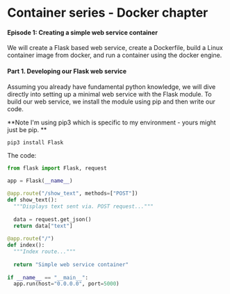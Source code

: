 # Container series - Docker chapter

#### Episode 1: Creating a simple web service container

We will create a Flask based web service, create a Dockerfile, build a Linux container image from docker, and run a container using the docker engine.

#### Part 1. Developing our Flask web service

Assuming you already have fundamental python knowledge, we will dive directly into setting up a minimal web service with the Flask module. To build our web 
service, we install the module using pip and then write our code.

**Note I'm using pip3 which is specific to my environment - yours might just be pip. **

```bash
pip3 install Flask
```

The code:

```python
from flask import Flask, request

app = Flask(__name__)

@app.route("/show_text", methods=["POST"])
def show_text():
  """Displays text sent via. POST request..."""
  
  data = request.get_json()
  return data["text"]
  
@app.route("/")
def index():
  """Index route..."""
  
  return "Simple web service container"
  
if __name__ == "__main__":
  app.run(host="0.0.0.0", port=5000)

````
